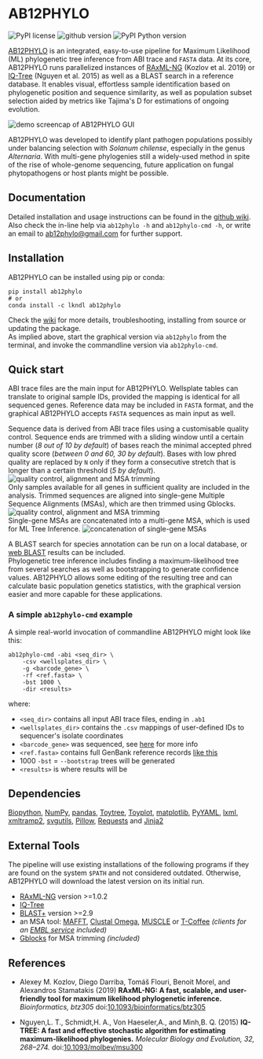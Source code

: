 # AB12PHYLO

![PyPI license](https://img.shields.io/pypi/l/ab12phylo?color=green)
![github version](https://img.shields.io/static/v1?label=version&message=0.5.1-beta&color=brightgreen&style=flat)
![PyPI Python version](https://img.shields.io/pypi/pyversions/ab12phylo)

[AB12PHYLO](https://github.com/lkndl/ab12phylo) is an integrated, easy-to-use pipeline for Maximum Likelihood (ML) phylogenetic tree inference from ABI trace and `FASTA` data. 
At its core, AB12PHYLO runs parallelized instances of [RAxML-NG](https://github.com/amkozlov/raxml-ng) (Kozlov et al. 2019) or [IQ-Tree](https://github.com/iqtree/iqtree2) (Nguyen et al. 2015) as well as a BLAST search in a reference database. 
It enables visual, effortless sample identification based on phylogenetic position and sequence similarity, as well as population subset selection aided by metrics like Tajima's D for estimations of ongoing evolution.  

![demo screencap of AB12PHYLO GUI](https://github.com/lkndl/ab12phylo/wiki/images/demo.gif)

AB12PHYLO was developed to identify plant pathogen populations possibly under balancing selection with *Solanum chilense*, especially in the genus *Alternaria*. With multi-gene phylogenies still a widely-used method in spite of the rise of whole-genome sequencing, future application on fungal phytopathogens or host plants might be possible.


## Documentation
Detailed installation and usage instructions can be found in the [github wiki](https://github.com/lkndl/ab12phylo/wiki). Also check the in-line help via `ab12phylo -h` and `ab12phylo-cmd -h`, or write an email to [ab12phylo@gmail.com](mailto:ab12phylo@gmail.com) for further support.

## Installation
AB12PHYLO can be installed using pip or conda:
```shell script
pip install ab12phylo
# or 
conda install -c lkndl ab12phylo
```
Check the [wiki](https://github.com/lkndl/ab12phylo/wiki/Installation) for more details, troubleshooting, installing from source or updating the package.  
As implied above, start the graphical version via `ab12phylo` from the terminal, and invoke the commandline version via `ab12phylo-cmd`.

## Quick start
ABI trace files are the main input for AB12PHYLO. Wellsplate tables can translate to original sample IDs, provided the mapping is identical for all sequenced genes. Reference data may be included in `FASTA` format, and the graphical AB12PHYLO accepts `FASTA` sequences as main input as well.  

Sequence data is derived from ABI trace files using a customisable quality control. Sequence ends are trimmed with a sliding window until a certain number (*8 out of 10 by default*) of bases reach the minimal accepted phred quality score (*between 0 and 60, 30 by default*). Bases with low phred quality are replaced by `N` only if they form a consecutive stretch that is longer than a certain threshold (*5 by default*).  
![quality control, alignment and MSA trimming](https://github.com/lkndl/ab12phylo/wiki/images/trace-trimming.png)  
Only samples available for all genes in sufficient quality are included in the analysis. Trimmed sequences are aligned into single-gene Multiple Sequence Alignments (MSAs), which are then trimmed using Gblocks.  
![quality control, alignment and MSA trimming](https://github.com/lkndl/ab12phylo/wiki/images/trim-align-trim.png)  
Single-gene MSAs are concatenated into a multi-gene MSA, which is used for ML Tree Inference.
![concatenation of single-gene MSAs](https://github.com/lkndl/ab12phylo/wiki/images/concat-single-gene-MSAs.png)  

A BLAST search for species annotation can be run on a local database, or [web BLAST](blast.ncbi.nlm.nih.gov/) results can be included.  
Phylogenetic tree inference includes finding a maximum-likelihood tree from several searches as well as bootstrapping to generate confidence values. AB12PHYLO allows some editing of the resulting tree and can calculate basic population genetics statistics, with the graphical version easier and more capable for these applications.

### A simple `ab12phylo-cmd` example
A simple real-world invocation of commandline AB12PHYLO might look like this:
```shell script
ab12phylo-cmd -abi <seq_dir> \
    -csv <wellsplates_dir> \
    -g <barcode_gene> \
    -rf <ref.fasta> \
    -bst 1000 \
    -dir <results>
```
where:
* `<seq_dir>` contains all input ABI trace files, ending in `.ab1`
* `<wellsplates_dir>` contains the `.csv` mappings of user-defined IDs to sequencer's isolate coordinates
* `<barcode_gene>` was sequenced, see [here](https://github.com/lkndl/ab12phylo/wiki/Commandline-version#genes-and-references) for more info
* `<ref.fasta>` contains full GenBank reference records [like this](https://www.ncbi.nlm.nih.gov/nuccore/AF347033.1?report=fasta&log$=seqview&format=text)
* 1000 `-bst` = `--bootstrap` trees will be generated
* `<results>` is where results will be  

## Dependencies
[Biopython](https://biopython.org/wiki/Download), [NumPy](https://numpy.org/), [pandas](https://pandas.pydata.org/docs/getting_started/install.html), [Toytree](https://toytree.readthedocs.io/en/latest/), [Toyplot](https://toyplot.readthedocs.io/en/stable/), [matplotlib](https://matplotlib.org/), [PyYAML](https://pyyaml.org/wiki/PyYAML), [lxml](https://lxml.de/), [xmltramp2](https://pypi.org/project/xmltramp2/), [svgutils](https://github.com/btel/svg_utils), [Pillow](https://pillow.readthedocs.io/en/stable/installation.html), [Requests](https://3.python-requests.org/) and [Jinja2](https://jinja.palletsprojects.com/en/2.11.x/intro/#installation)

## External Tools
The pipeline will use existing installations of the following programs if they are found on the system `$PATH` and not considered outdated. Otherwise, AB12PHYLO will download the latest version on its initial run.
* [RAxML-NG](https://github.com/amkozlov/raxml-ng/) version >=1.0.2
* [IQ-Tree](https://github.com/iqtree/iqtree2)
* [BLAST+](https://ftp.ncbi.nlm.nih.gov/blast/executables/blast+/LATEST/) version >=2.9
* an MSA tool: [MAFFT](https://mafft.cbrc.jp/alignment/software/), [Clustal Omega](http://www.clustal.org/omega/), [MUSCLE](https://www.drive5.com/muscle/downloads.htm) or [T-Coffee](http://www.tcoffee.org/Projects/tcoffee/index.html#DOWNLOAD) *(clients for an [EMBL service](https://www.ebi.ac.uk/Tools/msa/) included)*
* [Gblocks](http://molevol.cmima.csic.es/castresana/Gblocks.html) for MSA trimming *(included)*

## References
* Alexey M. Kozlov, Diego Darriba, Tom&aacute;&scaron; Flouri, Benoit Morel, and Alexandros Stamatakis (2019)
**RAxML-NG: A fast, scalable, and user-friendly tool for maximum likelihood phylogenetic inference.** 
*Bioinformatics, btz305* 
doi:[10.1093/bioinformatics/btz305](https://doi.org/10.1093/bioinformatics/btz305)  
  
* Nguyen,L. T., Schmidt,H. A., Von Haeseler,A., and Minh,B. Q. (2015)
**IQ-TREE: A fast and effective stochastic algorithm for estimating maximum-likelihood phylogenies.** 
*Molecular Biology and Evolution, 32, 268–274.* 
doi:[10.1093/molbev/msu300](https://doi.org/10.1093/molbev/msu300)
  


  

